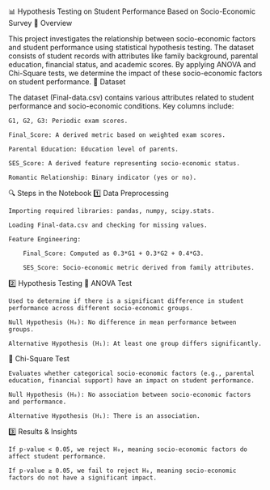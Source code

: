 📊 Hypothesis Testing on Student Performance Based on Socio-Economic Survey
📌 Overview

This project investigates the relationship between socio-economic factors and student performance using statistical hypothesis testing. The dataset consists of student records with attributes like family background, parental education, financial status, and academic scores. By applying ANOVA and Chi-Square tests, we determine the impact of these socio-economic factors on student performance.
📂 Dataset

The dataset (Final-data.csv) contains various attributes related to student performance and socio-economic conditions. Key columns include:

    G1, G2, G3: Periodic exam scores.

    Final_Score: A derived metric based on weighted exam scores.

    Parental Education: Education level of parents.

    SES_Score: A derived feature representing socio-economic status.

    Romantic Relationship: Binary indicator (yes or no).

🔍 Steps in the Notebook
1️⃣ Data Preprocessing

    Importing required libraries: pandas, numpy, scipy.stats.

    Loading Final-data.csv and checking for missing values.

    Feature Engineering:

        Final_Score: Computed as 0.3*G1 + 0.3*G2 + 0.4*G3.

        SES_Score: Socio-economic metric derived from family attributes.

2️⃣ Hypothesis Testing
📌 ANOVA Test

    Used to determine if there is a significant difference in student performance across different socio-economic groups.

    Null Hypothesis (H₀): No difference in mean performance between groups.

    Alternative Hypothesis (H₁): At least one group differs significantly.

📌 Chi-Square Test

    Evaluates whether categorical socio-economic factors (e.g., parental education, financial support) have an impact on student performance.

    Null Hypothesis (H₀): No association between socio-economic factors and performance.

    Alternative Hypothesis (H₁): There is an association.

3️⃣ Results & Insights

    If p-value < 0.05, we reject H₀, meaning socio-economic factors do affect student performance.

    If p-value ≥ 0.05, we fail to reject H₀, meaning socio-economic factors do not have a significant impact.
